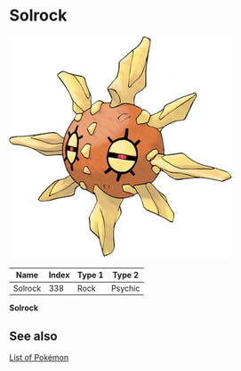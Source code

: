 # Solrock


![Solrock](images/338.png)

| **Name** | **Index** | **Type 1** | **Type 2** |
|----|----|----|----|
| Solrock | 338 | Rock | Psychic  |

**Solrock** 

## See also

[List of Pokémon](../pokemon.md)
